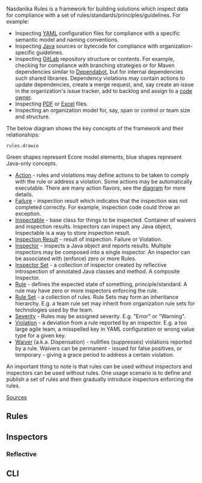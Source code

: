 Nasdanika Rules is a framework for building solutions which inspect data for compliance with a set of rules/standards/principles/guidelines.
For example:

* Inspecting [YAML](https://docs.nasdanika.org/nsd-demo-cli/nsd/inspect-yaml/index.html) configuration files for compliance with a specific semantic model and naming conventions.
* Inspecting [Java](https://java.models.nasdanika.org/) sources or bytecode for compliance with organization-specific guidelines.
* Inspecting [GitLab](https://gitlab.models.nasdanika.org/) repository structure or contents. For example, checking for compliance with branching strategies or for Maven dependencies similar to [Dependabot](https://github.com/dependabot), but for internal dependencies such shared libraries. Dependency violations may contain actions to update dependencies, create a merge request, and, say create an issue in the organization's issue tracker, add to backlog and assign to a [code owner](https://gitlab.models.nasdanika.org/references/eSubpackages/codeowners/index.html).
* Inspecting [PDF](https://pdf.models.nasdanika.org/index.html) or [Excel](https://excel.models.nasdanika.org/) files.  
* Inspecting an organization model for, say, span or control or team size and structure.

The below diagram shows the key concepts of the framework and their relationships:

```drawio-resource
rules.drawio
```

Green shapes represent Ecore model elements, blue shapes represent Java-only concepts.

* [Action](references/eClassifiers/Action/index.html) - rules and violations may define actions to be taken to comply with the rule or address a violation. Some actions may be automatically executable. There are many action flavors, see the [diagram](diagram.html) for more details.
* [Failure](references/eClassifiers/Failure/index.html) - inspection result which indicates that the inspection was not completed correctly. For example, inspection code could throw an exception. 
* [Inspectable](references/eClassifiers/Inspectable/index.html) - base class for things to be inspected. Container of waivers and inspection results. Inspectors can inspect any Java object, Inspectable is a way to store inspection result.
* [Inspection Result](references/eClassifiers/InspectionResult/index.html) - result of inspection. Failure or Violation.
* [Inspector](https://javadoc.io/doc/org.nasdanika.models.rules/model/latest/org.nasdanika.models.rules/org/nasdanika/models/rules/Inspector.html) - inspects a Java object and reports results. Multiple inspectors may be composed into a single inspector. An inspector can be associated with (enforce) zero or more Rules. 
* [Inspector Set](https://javadoc.io/doc/org.nasdanika.models.rules/model/latest/org.nasdanika.models.rules/org/nasdanika/models/rules/reflection/InspectorSet.html) - a collection of inspector created by reflective introspection of annotated Java classes and method. A composite Inspector.
* [Rule](references/eClassifiers/Rule/index.html) - defines the expected state of something, principle/standard. A rule may have zero or more inspectors enforcing the rule. 
* [Rule Set](references/eClassifiers/RuleSet/index.html) - a collection of rules. Rule Sets may form an inheritance hierarchy. E.g. a team rule set may inherit from organization rule sets for technologies used by the team. 
* [Severity](references/eClassifiers/Severity/index.html) - Rules may be assigned severity. E.g. "Error" or "Warning". 
* [Violation](references/eClassifiers/Violation/index.html) - a deviation from a rule reported by an inspector. E.g. a too large agile team, a misspelled key in YAML configuration or wrong value type for a given key.
* [Waiver](references/eClassifiers/Waiver/index.html) (a.k.a. Dispensation) - nullifies (suppresses) violations reported by a rule. Waivers can be permanent - issued for false positives, or temporary - giving a grace period to address a certain violation.

An important thing to note is that rules can be used without inspectors and inspectors can be used without rules.
One usage scenario is to define and publish a set of rules and then gradually introduce inspectors enforcing the rules.

[Sources](https://github.com/Nasdanika-models/rules)

## Rules



## Inspectors


### Reflective



## CLI
